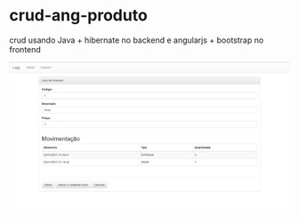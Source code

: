 # crud-ang-produto

crud usando Java + hibernate no backend e angularjs + bootstrap no frontend

<img src="https://github.com/TafarelM/crud-ang-produto/blob/master/crud-ng-produtos.gif"/>

